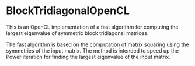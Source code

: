 # BlockTridiagonalOpenCL
This is an OpenCL implementation of a fast algorithm for computing the largest eigenvalue of symmetric block tridiagonal matrices.

The fast algorithm is based on the computation of matrix squaring using the symmetries of the input matrix. The method is intended to speed up the Power iteration for finding the largest eigenvalue of the input matrix.
